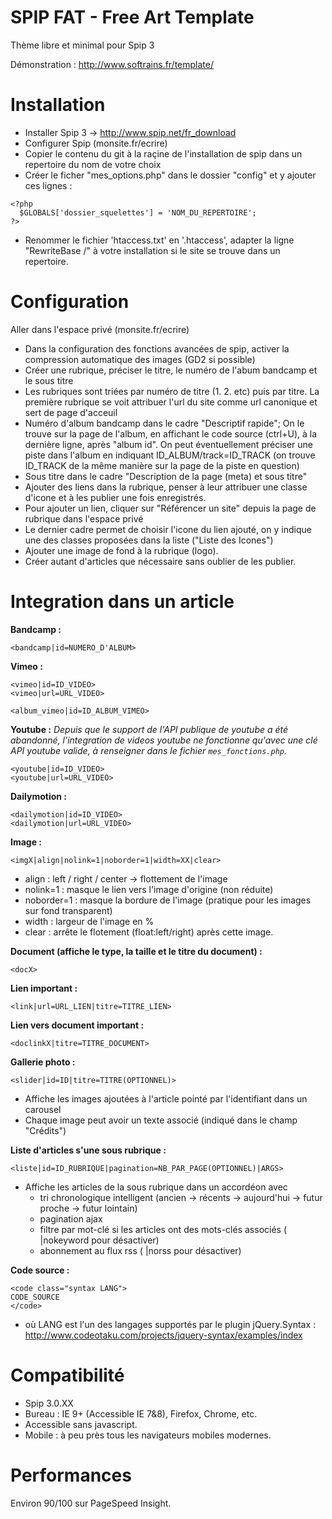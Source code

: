 SPIP FAT - Free Art Template
=======
Thème libre et minimal pour Spip 3

Démonstration : http://www.softrains.fr/template/


Installation
============

- Installer Spip 3 -> http://www.spip.net/fr_download
- Configurer Spip (monsite.fr/ecrire)
- Copier le contenu du git à la raçine de l'installation de spip dans un repertoire du nom de votre choix
- Créer le ficher "mes_options.php" dans le dossier "config" et y ajouter ces lignes :

```
<?php
  $GLOBALS['dossier_squelettes'] = 'NOM_DU_REPERTOIRE';
?>
```

- Renommer le fichier 'htaccess.txt' en '.htaccess', adapter la ligne "RewriteBase /" à votre installation si le site se trouve dans un repertoire.


Configuration
=============

Aller dans l'espace privé (monsite.fr/ecrire)

- Dans la configuration des fonctions avancées de spip, activer la compression automatique des images (GD2 si possible)
- Créer une rubrique, préciser le titre, le numéro de l'abum bandcamp et le sous titre
 - Les rubriques sont triées par numéro de titre (1. 2. etc) puis par titre. La première rubrique se voit attribuer l'url du site comme url canonique et sert de page d'acceuil
 - Numéro d'album bandcamp dans le cadre "Descriptif rapide"; On le trouve sur la page de l'album, en affichant le code source (ctrl+U), à la dernière ligne, après "album id". On peut éventuellement préciser une piste dans l'album en indiquant ID_ALBUM/track=ID_TRACK (on trouve ID_TRACK de la même manière sur la page de la piste en question)
 - Sous titre dans le cadre "Description de la page (meta) et sous titre"
- Ajouter des liens dans la rubrique, penser à leur attribuer une classe d'icone et à les publier une fois enregistrés.
 - Pour ajouter un lien, cliquer sur "Référencer un site" depuis la page de rubrique dans l'espace privé
 - Le dernier cadre permet de choisir l'icone du lien ajouté, on y indique une des classes proposées dans la liste ("Liste des Icones")
- Ajouter une image de fond à la rubrique (logo).
- Créer autant d'articles que nécessaire sans oublier de les publier.



Integration dans un article
===========

**Bandcamp :**
```  
<bandcamp|id=NUMERO_D'ALBUM>
```

**Vimeo :**
```  
<vimeo|id=ID_VIDEO>
<vimeo|url=URL_VIDEO>

<album_vimeo|id=ID_ALBUM_VIMEO>
```

**Youtube :**
*Depuis que le support de l'API publique de youtube a été abandonné, l'integration de videos youtube ne fonctionne qu'avec une clé API youtube valide, à renseigner dans le fichier `mes_fonctions.php`.*

```  
<youtube|id=ID_VIDEO>
<youtube|url=URL_VIDEO>
```

**Dailymotion :**
```  
<dailymotion|id=ID_VIDEO>
<dailymotion|url=URL_VIDEO>
```

**Image :**
```  
<imgX|align|nolink=1|noborder=1|width=XX|clear>
```
 - align : left / right / center -> flottement de l'image
 - nolink=1 : masque le lien vers l'image d'origine (non réduite)
 - noborder=1 : masque la bordure de l'image (pratique pour les images sur fond transparent)
 - width : largeur de l'image en %
 - clear : arrête le flotement (float:left/right) après cette image.

**Document (affiche le type, la taille et le titre du document) :**
```  
<docX>
```


**Lien important :**
```  
<link|url=URL_LIEN|titre=TITRE_LIEN>
```

**Lien vers document important :**
```  
<doclinkX|titre=TITRE_DOCUMENT>
```


**Gallerie photo :**
```  
<slider|id=ID|titre=TITRE(OPTIONNEL)>
```
 - Affiche les images ajoutées à l'article pointé par l'identifiant dans un carousel
 - Chaque image peut avoir un texte associé (indiqué dans le champ "Crédits")

**Liste d'articles s'une sous rubrique :**
```  
<liste|id=ID_RUBRIQUE|pagination=NB_PAR_PAGE(OPTIONNEL)|ARGS>
```
 - Affiche les articles de la sous rubrique dans un accordéon avec
   - tri chronologique intelligent (ancien -> récents -> aujourd'hui -> futur proche -> futur lointain)
   - pagination ajax
   - filtre par mot-clé si les articles ont des mots-clés associés ( |nokeyword pour désactiver)
   - abonnement au flux rss ( |norss pour désactiver)


**Code source :**
```  
<code class="syntax LANG">
CODE_SOURCE
</code>
```
 - où LANG est l'un des langages supportés par le plugin jQuery.Syntax : http://www.codeotaku.com/projects/jquery-syntax/examples/index



Compatibilité
=============

- Spip 3.0.XX
- Bureau : IE 9+ (Accessible IE 7&8), Firefox, Chrome, etc.
- Accessible sans javascript.
- Mobile : à peu près tous les navigateurs mobiles modernes.

Performances
=============

Environ 90/100 sur PageSpeed Insight.

